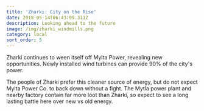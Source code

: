 ```yaml
---
title: 'Zharki: City on the Rise'
date: 2018-05-14T06:43:09.311Z
description: Looking ahead to the future
image: /img/zharki_windmills.png
category: local
sort_order: 5
---
```

Zharki continues to ween itself off Mylta Power, revealing new opportunities. Newly installed wind turbines can provide 90% of the city's power. 

The people of Zharki prefer this cleaner source of energy, but do not expect Mylta Power Co. to back down without a fight. The Mytla power plant and nearby factory contain far more loot than Zharki, so expect to see a long lasting battle here over new vs old energy.

